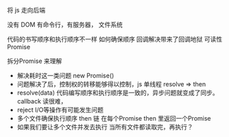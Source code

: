 将 js 走向后端

没有 DOM
有命令行，有服务器，
文件系统 

代码的书写顺序和执行顺序不一样
如何确保顺序
回调解决带来了回调地狱 可读性
Promise

拆分Promise 来理解
- 解决耗时这一类问题 new Promise()
- 问题解决了后，控制权的转移能够得以控制，js 单线程 resolve => then 
- resolve(data) 
  代码编写顺序和执行顺序是一致的，异步问题就变成了同步。
  callback 读很难，
- reject I/O等操作有可能发生问题
- 多个文件确保执行顺序 then 链
  在每个Promise then 里返回一个Promise
- 如果我们要让多个文件并发去执行 当所有文件都读取完，再执行？